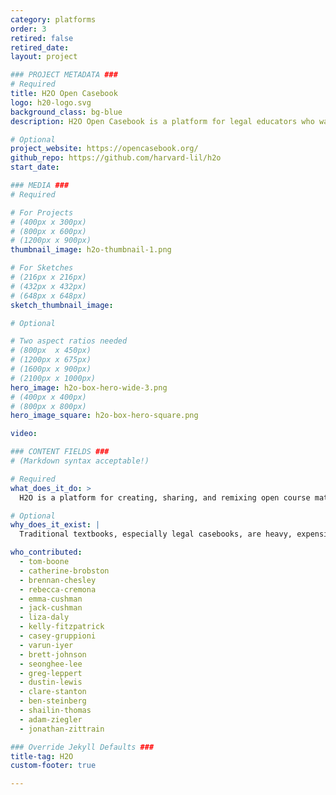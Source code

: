 ```yaml
---
category: platforms
order: 3
retired: false
retired_date:
layout: project

### PROJECT METADATA ###
# Required
title: H2O Open Casebook
logo: h20-logo.svg
background_class: bg-blue
description: H2O Open Casebook is a platform for legal educators who want to find or create open, customizable casebooks for free.

# Optional
project_website: https://opencasebook.org/
github_repo: https://github.com/harvard-lil/h2o
start_date:

### MEDIA ###
# Required

# For Projects
# (400px x 300px)
# (800px x 600px)
# (1200px x 900px)
thumbnail_image: h2o-thumbnail-1.png

# For Sketches
# (216px x 216px)
# (432px x 432px)
# (648px x 648px)
sketch_thumbnail_image:

# Optional

# Two aspect ratios needed
# (800px  x 450px)
# (1200px x 675px)
# (1600px x 900px)
# (2100px x 1000px)
hero_image: h2o-box-hero-wide-3.png
# (400px x 400px)
# (800px x 800px)
hero_image_square: h2o-box-hero-square.png

video:

### CONTENT FIELDS ###
# (Markdown syntax acceptable!)

# Required
what_does_it_do: >
  H2O is a platform for creating, sharing, and remixing open course materials.

# Optional
why_does_it_exist: |
  Traditional textbooks, especially legal casebooks, are heavy, expensive and inflexible. Students will spend several thousand dollars on casebooks by the time they graduate even though the bulk of the content - the cases - are in the public domain and should be freely accessible. Legal education is also changing quickly, and commercial, hardbound casebooks can’t keep up. H2O allows instructors to find open casebooks they can use or adapt, or create their own from scratch.

who_contributed:
  - tom-boone
  - catherine-brobston
  - brennan-chesley
  - rebecca-cremona
  - emma-cushman
  - jack-cushman
  - liza-daly
  - kelly-fitzpatrick
  - casey-gruppioni
  - varun-iyer
  - brett-johnson
  - seonghee-lee
  - greg-leppert
  - dustin-lewis
  - clare-stanton
  - ben-steinberg
  - shailin-thomas
  - adam-ziegler
  - jonathan-zittrain

### Override Jekyll Defaults ###
title-tag: H2O
custom-footer: true

---
```

